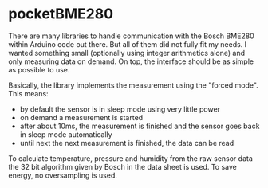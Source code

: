 # pocketBME280

There are many libraries to handle communication with the Bosch BME280 within Arduino code out there. But all of them did not fully fit my needs. I wanted something small (optionally using integer arithmetics alone) and only measuring data on demand. On top, the interface should be as simple as possible to use.

Basically, the library implements the measurement using the "forced mode". This means:

- by default the sensor is in sleep mode using very little power
- on demand a measurement is started
- after about 10ms, the measurement is finished and the sensor goes back in sleep mode automatically
- until next the next measurement is finished, the data can be read

To calculate temperature, pressure and humidity from the raw sensor data the 32 bit algorithm given by Bosch in the data sheet is used. To save energy, no oversampling is used.
